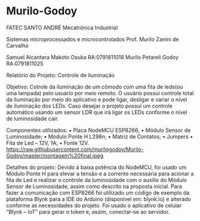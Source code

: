 # Murilo-Godoy
FATEC SANTO ANDRÉ
Mecatrônica Industrial

 Sistemas microprocessados e microcontrolados
Prof. Murilo Zanini de Carvalho

Samuel Alcantara Makoto Osuka         RA:0791811018
Murilo Petareli Godoy                 RA:0791811025


Relatório do Projeto: Controle de iluminação

Objetivo:
  Cotrole da iluminação de um cômodo com uma fita de leds(ou uma lampada) pelo usuário por meio remoto. O usuário possui controle total da iluminação por meio do aplicativo e pode ligar, desligar e variar o nível de iluminação dos LEDs. Caso desejar o projeto possui um controle automático usando um sensor LDR que irá ligar os LEDs conforme o nível de luminosidade cair.

Componentes utilizados:
•	Placa NodeMCU ESP8266;
•	Módulo Sensor de Luminosidade;
•	Módulo Ponte H L298n;
•	Matriz de Contatos;
•	Jumpers 
•	Fita de Led – 12V, 1A;
•	Fonte 12V.
https://raw.githubusercontent.com/murilogodoy/Murilo-Godoy/master/montagem%20final.jpeg

Detalhes do projeto: 
Devido à baixa potência do NodeMCU, foi usado um Módulo Ponte H para elevar a tensão e a corrente necessária para acionar a fita de Led e realizar o controle da luminosidade com o auxílio do Módulo Sensor de Luminosidade, assim como descrito na proposta inicial.
Para fazer a comunicação com ESP8266 foi utilizado um código de exemplo da plataforma Blynk para a IDE do Arduino (disponível em: blynk.io) e alterado conforme as necessidades do projeto. 
Foi usado o aplicativo de celular “Blynk – IoT” para gerar o token e, assim, conectar-se ao servidor.

